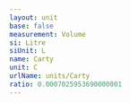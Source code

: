 ```yaml
---
layout: unit
base: false
measurement: Volume
si: Litre
siUnit: L
name: Carty
unit: C
urlName: units/Carty
ratio: 0.0007025953690000001
---
```


